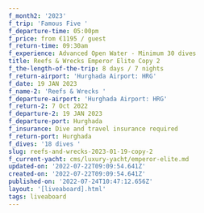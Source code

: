 ```yaml
---
f_month2: '2023'
f_trip: 'Famous Five '
f_departure-time: 05:00pm
f_price: from €1195 / guest
f_return-time: 09:30am
f_experience: Advanced Open Water - Minimum 30 dives
title: Reefs & Wrecks Emperor Elite Copy 2
f_the-length-of-the-trip: 8 days / 7 nights
f_return-airport: 'Hurghada Airport: HRG'
f_date: 19 JAN 2023
f_name-2: 'Reefs & Wrecks '
f_departure-airport: 'Hurghada Airport: HRG'
f_return-2: 7 Oct 2022
f_departure-2: 19 JAN 2023
f_departure-port: Hurghada
f_insurance: Dive and travel insurance required
f_return-port: Hurghada
f_dives: '18 dives '
slug: reefs-and-wrecks-2023-01-19-copy-2
f_current-yacht: cms/luxury-yacht/emperor-elite.md
updated-on: '2022-07-22T09:09:54.641Z'
created-on: '2022-07-22T09:09:54.641Z'
published-on: '2022-07-24T10:47:12.656Z'
layout: '[liveaboard].html'
tags: liveaboard
---
```



